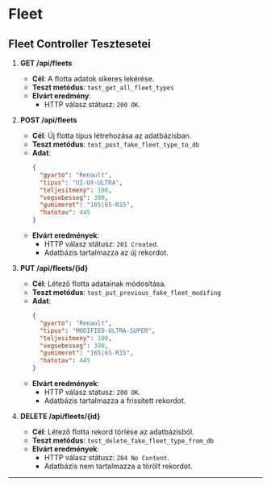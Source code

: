 # Fleet

## Fleet Controller Tesztesetei

1. **GET /api/fleets**

   - **Cél**: A flotta adatok sikeres lekérése.
   - **Teszt metódus**: `test_get_all_fleet_types`
   - **Elvárt eredmény**:
     - HTTP válasz státusz: `200 OK`.

2. **POST /api/fleets**

   - **Cél**: Új flotta típus létrehozása az adatbázisban.
   - **Teszt metódus**: `test_post_fake_fleet_type_to_db`
   - **Adat**:
     ```json
     {
       "gyarto": "Renault",
       "tipus": "UI-UX-ULTRA",
       "teljesitmeny": 100,
       "vegsebesseg": 300,
       "gumimeret": "165|65-R15",
       "hatotav": 445
     }
     ```
   - **Elvárt eredmények**:
     - HTTP válasz státusz: `201 Created`.
     - Adatbázis tartalmazza az új rekordot.

3. **PUT /api/fleets/{id}**

   - **Cél**: Létező flotta adatainak módosítása.
   - **Teszt metódus**: `test_put_previous_fake_fleet_modifing`
   - **Adat**:
     ```json
     {
       "gyarto": "Renault",
       "tipus": "MODIFIED-ULTRA-SUPER",
       "teljesitmeny": 100,
       "vegsebesseg": 300,
       "gumimeret": "165|65-R15",
       "hatotav": 445
     }
     ```
   - **Elvárt eredmények**:
     - HTTP válasz státusz: `200 OK`.
     - Adatbázis tartalmazza a frissített rekordot.

4. **DELETE /api/fleets/{id}**
   - **Cél**: Létező flotta rekord törlése az adatbázisból.
   - **Teszt metódus**: `test_delete_fake_fleet_type_from_db`
   - **Elvárt eredmények**:
     - HTTP válasz státusz: `204 No Content`.
     - Adatbázis nem tartalmazza a törölt rekordot.

---